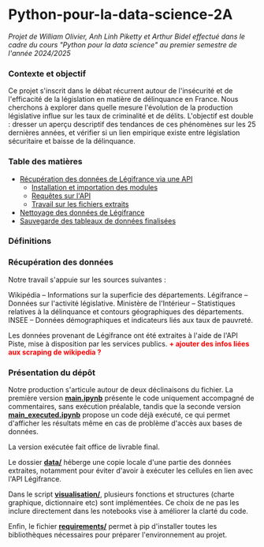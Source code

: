 # Python-pour-la-data-science-2A

*Projet de William Olivier, Anh Linh Piketty et Arthur Bidel effectué dans le cadre du cours "Python pour la data science" au premier semestre de l'année 2024/2025*

### Contexte et objectif

Ce projet s'inscrit dans le débat récurrent autour de l'insécurité et de l'efficacité de la législation en matière de délinquance en France. Nous cherchons à explorer dans quelle mesure l'évolution de la production législative influe sur les taux de criminalité et de délits. L'objectif est double : dresser un aperçu descriptif des tendances de ces phénomènes sur les 25 dernières années, et vérifier si un lien empirique existe entre législation sécuritaire et baisse de la délinquance.

### Table des matières

* [Récupération des données de Légifrance via une API](#section1)
    * [Installation et importation des modules](#section11)
    * [Requêtes sur l'API](#section12)
    * [Travail sur les fichiers extraits](#section13)
* [Nettoyage des données de Légifrance](#section2)
* [Sauvegarde des tableaux de données finalisées](#section3)

### Définitions

### Récupération des données

Notre travail s'appuie sur les sources suivantes :

Wikipédia – Informations sur la superficie des départements.
Légifrance – Données sur l'activité législative.
Ministère de l'Intérieur – Statistiques relatives à la délinquance et contours géographiques des départements.
INSEE – Données démographiques et indicateurs liés aux taux de pauvreté.

Les données provenant de Légifrance ont été extraites à l'aide de l'API Piste, mise à disposition par les services publics.
<span style="color:red;">**+ ajouter des infos liées aux scraping de wikipedia ?**</span>
### Présentation du dépôt

Notre production s'articule autour de deux déclinaisons du fichier. La première version **[main.ipynb](./main.ipynb)** présente le code uniquement accompagné de commentaires, sans exécution préalable, tandis que la seconde version **[main_executed.ipynb](./main_executed.ipynb)** propose un code déjà exécuté, ce qui permet d'afficher les résultats même en cas de problème d'accès aux bases de données.

La version exécutée fait office de livrable final.

Le dossier **[data/](./data/)** héberge une copie locale d'une partie des données extraites, notamment pour éviter d'avoir à exécuter les cellules en lien avec l'API Légifrance.

Dans le script **[visualisation/](./visualisation/)**, plusieurs fonctions et structures (charte graphique, dictionnaire etc) sont implémentées. Ce choix de ne pas les inclure directement dans les notebooks vise à améliorer la clarté du code.

Enfin, le fichier **[requirements/](./requirements/)** permet à pip d'installer toutes les bibliothèques nécessaires pour préparer l'environnement au projet.
